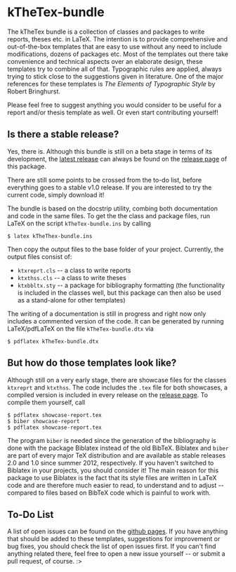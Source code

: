 # kTheTex-bundle

The kTheTex bundle is a collection of classes and packages to write
reports, theses etc. in LaTeX. The intention is to provide
comprehensive and out-of-the-box templates that are easy to use
without any need to include modifications, dozens of packages
etc. Most of the templates out there take convenience and technical
aspects over an elaborate design, these templates try to combine all
of that. Typographic rules are applied, always trying to stick close
to the suggestions given in literature. One of the major references
for these templates is *The Elements of Typographic Style* by Robert
Bringhurst.

Please feel free to suggest anything you would consider to be useful
for a report and/or thesis template as well. Or even start
contributing yourself!


## Is there a stable release?

Yes, there is. Although this bundle is still on a beta stage in terms
of its development, the
[latest release](https://github.com/knutzk/kTheTex-bundle/releases/latest)
can always be found on the
[release page](https://github.com/knutzk/kTheTex-bundle/releases/) of
this package.

There are still some points to be crossed from the to-do list, before
everything goes to a stable v1.0 release. If you are interested to try
the current code, simply download it!

The bundle is based on the docstrip utility, combing both
documentation and code in the same files. To get the the class and
package files, run LaTeX on the script `kTheTex-bundle.ins` by calling

```
$ latex kTheThex-bundle.ins
```
Then copy the output files to the base folder of your
project. Currently, the output files consist of:
- `ktxreprt.cls` -- a class to write reports
- `ktxthss.cls` -- a class to write theses
- `ktxbbltx.sty` -- a package for bibliography formatting (the
  functionality is included in the classes well, but this package can
  then also be used as a stand-alone for other templates)

The writing of a documentation is still in progress and right now only
includes a commented version of the code. It can be generated by
running LaTeX/pdfLaTeX on the file `kTheTex-bundle.dtx` via

```
$ pdflatex kTheTex-bundle.dtx
```


## But how do those templates look like?

Although still on a very early stage, there are showcase files for the
classes `ktxreprt` and `ktxthss`. The code includes the `.tex` file
for both showcases, a compiled version is included in every release on
the
[release page](https://github.com/knutzk/kTheTex-bundle/releases/). To
compile them yourself, call

```
$ pdflatex showcase-report.tex
$ biber showcase-report
$ pdflatex showcase-report.tex
```

The program `biber` is needed since the generation of the bibliography
is done with the package Biblatex instead of the old BibTeX. Biblatex
and `biber` are part of every major TeX distribution and are available
as stable releases 2.0 and 1.0 since summer 2012, respectively. If you
haven't switched to Biblatex in your projects, you should consider it!
The main reason for this package to use Biblatex is the fact that its
style files are written in LaTeX code and are therefore much easier to
read, to understand and to adjust -- compared to files based on BibTeX
code which is painful to work with.


## To-Do List

A list of open issues can be found on the
[github pages](https://github.com/knutzk/kTheTex-bundle/issues/). If
you have anything that should be added to these templates, suggestions
for improvement or bug fixes, you should check the list of open issues
first. If you can't find anything related there, feel free to open a
new issue yourself -- or submit a pull request, of course. :>
